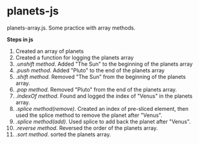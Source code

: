 # planets-js
planets-array.js. Some practice with array methods. 

**Steps in js**

1. Created an array of planets
2. Created a function for logging the planets array
3. _.unshift method_. Added "The Sun" to the beginning of the planets array
4. _.push method_. Added "Pluto" to the end of the planets array
5. _.shift method_. Removed "The Sun" from the beginning of the planets array.
6. _.pop method_. Removed "Pluto" from the end of the planets array.
7. _.indexOf method_. Found and logged the index of "Venus" in the planets array.
8. _.splice method(remove)_. Created an index of pre-sliced element, then used the splice method to remove the planet after "Venus".
9. _.splice method(add)_. Used splice to add back the planet after "Venus".
10. _.reverse method_. Reversed the order of the planets array.
11. _.sort method_. sorted the planets array.

